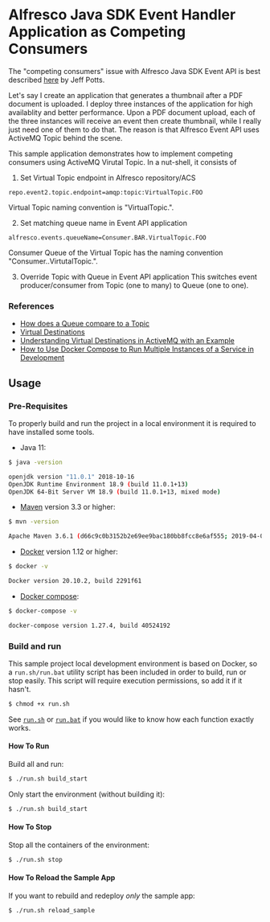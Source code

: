 # Alfresco Java SDK Event Handler Application as Competing Consumers

The "competing consumers" issue with Alfresco Java SDK Event API is best described [here](https://github.com/Alfresco/alfresco-java-sdk/issues/58) by Jeff Potts.

Let's say I create an application that generates a thumbnail after a PDF document is uploaded. I deploy three instances of the application for high availablity and better performance. Upon a PDF document upload, each of the three instances will receive an event then create thumbnail, while I really just need one of them to do that. The reason is that Alfresco Event API uses ActiveMQ Topic behind the scene.

This sample application demonstrates how to implement competing consumers using ActiveMQ Virutal Topic. In a nut-shell, it consists of
1. Set Virtual Topic endpoint in Alfresco repository/ACS

```
repo.event2.topic.endpoint=amqp:topic:VirtualTopic.FOO
```
Virtual Topic naming convention is "VirtualTopic.<topic name>".

2. Set matching queue name in Event API application
```
alfresco.events.queueName=Consumer.BAR.VirtualTopic.FOO
```
Consumer Queue of the Virtual Topic has the naming convention "Consumer.<consumer name>.VirtutalTopic.<topic name>".

3. Override Topic with Queue in Event API application
This switches event producer/consumer from Topic (one to many) to Queue (one to one).

### References
* [How does a Queue compare to a Topic](https://activemq.apache.org/how-does-a-queue-compare-to-a-topic)
* [Virtual Destinations](https://activemq.apache.org/virtual-destinations)
* [Understanding Virtual Destinations in ActiveMQ with an Example](https://itnext.io/understanding-virtual-destinations-in-activemq-with-an-example-cc814e8613d7)
* [How to Use Docker Compose to Run Multiple Instances of a Service in Development](https://pspdfkit.com/blog/2018/how-to-use-docker-compose-to-run-multiple-instances-of-a-service-in-development/)
  
## Usage

### Pre-Requisites

To properly build and run the project in a local environment it is required to have installed some tools.

* Java 11:
```bash
$ java -version

openjdk version "11.0.1" 2018-10-16
OpenJDK Runtime Environment 18.9 (build 11.0.1+13)
OpenJDK 64-Bit Server VM 18.9 (build 11.0.1+13, mixed mode)
```

* [Maven](https://maven.apache.org/install.html) version 3.3 or higher:
```bash
$ mvn -version

Apache Maven 3.6.1 (d66c9c0b3152b2e69ee9bac180bb8fcc8e6af555; 2019-04-04T21:00:29+02:00)
```

* [Docker](https://docs.docker.com/install/) version 1.12 or higher:
```bash
$ docker -v

Docker version 20.10.2, build 2291f61
```

* [Docker compose](https://docs.docker.com/compose/install/):
```bash
$ docker-compose -v

docker-compose version 1.27.4, build 40524192
```

### Build and run

This sample project local development environment is based on Docker, so a ```run.sh/run.bat``` utility script has been included in order to build, run or stop 
easily. This script will require execution permissions, so add it if it hasn't.

```bash
$ chmod +x run.sh
```
 
See [```run.sh```](run.sh) or [```run.bat```](run.bat) if you would like to know how each function exactly works.

#### How To Run

Build all and run:

```bash
$ ./run.sh build_start
```

Only start the environment (without building it):

```bash
$ ./run.sh build_start
```

#### How To Stop

Stop all the containers of the environment:

```bash
$ ./run.sh stop
```

#### How To Reload the Sample App

If you want to rebuild and redeploy *only* the sample app:

```bash
$ ./run.sh reload_sample
```
